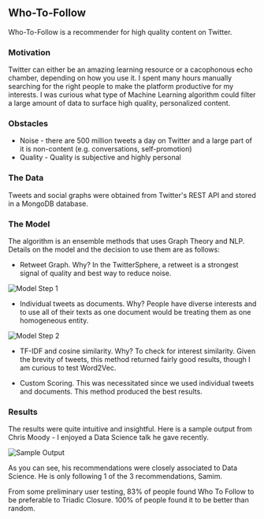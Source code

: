 ## Who-To-Follow

Who-To-Follow is a recommender for high quality content on Twitter. 

### Motivation

Twitter can either be an amazing learning resource or a cacophonous echo chamber, depending on how you use it. I spent many hours manually searching for the right people to make the platform productive for my interests. I was curious what type of Machine Learning algorithm could filter a large amount of data to surface high quality, personalized content.

### Obstacles

* Noise - there are 500 million tweets a day on Twitter and a large part of it is non-content (e.g. conversations, self-promotion)
* Quality - Quality is subjective and highly personal

### The Data

Tweets and social graphs were obtained from Twitter's REST API and stored in a MongoDB database.

### The Model

The algorithm is an ensemble methods that uses Graph Theory and NLP. Details on the model and the decision to use them are as follows:

* Retweet Graph. Why? In the TwitterSphere, a retweet is a strongest signal of quality and best way to reduce noise.

![Model Step 1](http://i64.tinypic.com/an07zk.jpg)

* Individual tweets as documents. Why?  People have diverse interests and to use all of their texts as one document would be treating them as one homogeneous entity. 

![Model Step 2](http://s14.postimg.org/uxr1iyhhd/Sample_output.jpg/)

* TF-IDF and cosine similarity. Why? To check for interest similarity. Given the brevity of tweets, this method returned fairly good results, though I am curious to test Word2Vec. 

* Custom Scoring. This was necessitated since we used individual tweets and documents. This method produced the best results. 

### Results

The results were quite intuitive and insightful. Here is a sample output from Chris Moody - I enjoyed a Data Science talk he gave recently.

![Sample Output](http://s14.postimg.org/uxr1iyhhd/Sample_output.jpg)

As you can see, his recommendations were closely associated to Data Science. He is only following 1 of the 3 recommendations, Samim. 

From some preliminary user testing, 83% of people found Who To Follow to be preferable to Triadic Closure. 100% of people found it to be better than random. 


